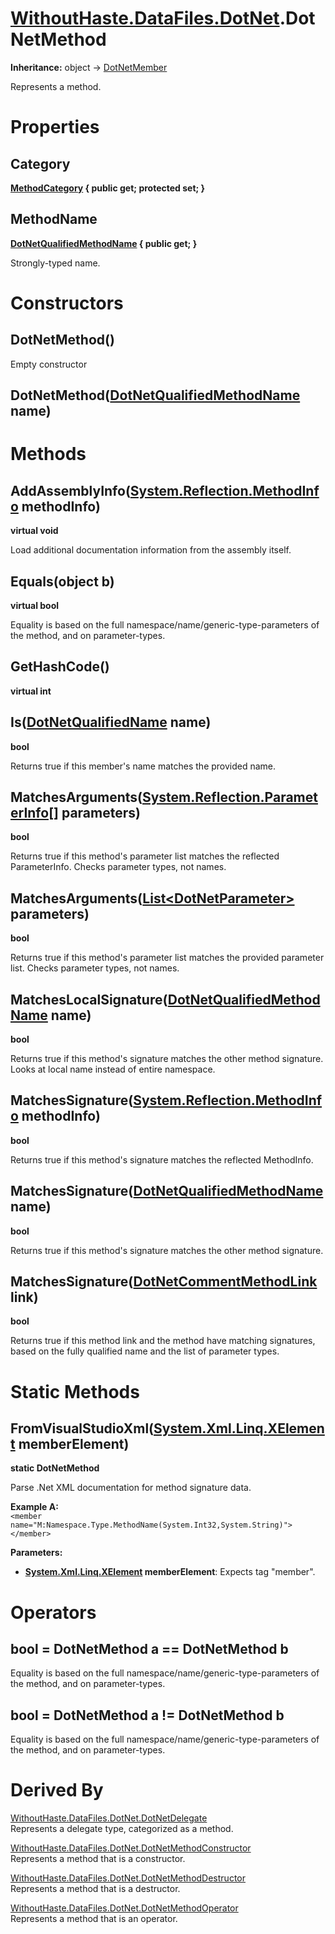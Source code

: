 # [WithoutHaste.DataFiles.DotNet](TableOfContents.WithoutHaste.DataFiles.DotNet.md).DotNetMethod

**Inheritance:** object → [DotNetMember](WithoutHaste.DataFiles.DotNet.DotNetMember.md)  

Represents a method.  

# Properties

## Category

**[MethodCategory](WithoutHaste.DataFiles.DotNet.MethodCategory.md) { public get; protected set; }**  

## MethodName

**[DotNetQualifiedMethodName](WithoutHaste.DataFiles.DotNet.DotNetQualifiedMethodName.md) { public get; }**  

Strongly-typed name.  

# Constructors

## DotNetMethod()

Empty constructor  

## DotNetMethod([DotNetQualifiedMethodName](WithoutHaste.DataFiles.DotNet.DotNetQualifiedMethodName.md) name)

# Methods

## AddAssemblyInfo([System.Reflection.MethodInfo](https://docs.microsoft.com/en-us/dotnet/api/system.reflection.methodinfo) methodInfo)

**virtual void**  

Load additional documentation information from the assembly itself.  

## Equals(object b)

**virtual bool**  

Equality is based on the full namespace/name/generic-type-parameters of the method, and on parameter-types.  

## GetHashCode()

**virtual int**  

## Is([DotNetQualifiedName](WithoutHaste.DataFiles.DotNet.DotNetQualifiedName.md) name)

**bool**  

Returns true if this member's name matches the provided name.  

## MatchesArguments([System.Reflection.ParameterInfo[]](https://docs.microsoft.com/en-us/dotnet/api/system.array) parameters)

**bool**  

Returns true if this method's parameter list matches the reflected ParameterInfo. Checks parameter types, not names.  

## MatchesArguments([List&lt;DotNetParameter&gt;](https://docs.microsoft.com/en-us/dotnet/api/system.collections.generic.list-1) parameters)

**bool**  

Returns true if this method's parameter list matches the provided parameter list. Checks parameter types, not names.  

## MatchesLocalSignature([DotNetQualifiedMethodName](WithoutHaste.DataFiles.DotNet.DotNetQualifiedMethodName.md) name)

**bool**  

Returns true if this method's signature matches the other method signature.  
Looks at local name instead of entire namespace.  

## MatchesSignature([System.Reflection.MethodInfo](https://docs.microsoft.com/en-us/dotnet/api/system.reflection.methodinfo) methodInfo)

**bool**  

Returns true if this method's signature matches the reflected MethodInfo.  

## MatchesSignature([DotNetQualifiedMethodName](WithoutHaste.DataFiles.DotNet.DotNetQualifiedMethodName.md) name)

**bool**  

Returns true if this method's signature matches the other method signature.  

## MatchesSignature([DotNetCommentMethodLink](WithoutHaste.DataFiles.DotNet.DotNetCommentMethodLink.md) link)

**bool**  

Returns true if this method link and the method have matching signatures, based on the fully qualified name and the list of parameter types.  

# Static Methods

## FromVisualStudioXml([System.Xml.Linq.XElement](https://docs.microsoft.com/en-us/dotnet/api/system.xml.linq.xelement) memberElement)

**static DotNetMethod**  

Parse .Net XML documentation for method signature data.  

**Example A:**  
`<member name="M:Namespace.Type.MethodName(System.Int32,System.String)"></member>`  

**Parameters:**  
* **[System.Xml.Linq.XElement](https://docs.microsoft.com/en-us/dotnet/api/system.xml.linq.xelement) memberElement**: Expects tag "member".  

# Operators

## bool = DotNetMethod a == DotNetMethod b

Equality is based on the full namespace/name/generic-type-parameters of the method, and on parameter-types.  

## bool = DotNetMethod a != DotNetMethod b

Equality is based on the full namespace/name/generic-type-parameters of the method, and on parameter-types.  

# Derived By

[WithoutHaste.DataFiles.DotNet.DotNetDelegate](WithoutHaste.DataFiles.DotNet.DotNetDelegate.md)  
Represents a delegate type, categorized as a method.  

[WithoutHaste.DataFiles.DotNet.DotNetMethodConstructor](WithoutHaste.DataFiles.DotNet.DotNetMethodConstructor.md)  
Represents a method that is a constructor.  

[WithoutHaste.DataFiles.DotNet.DotNetMethodDestructor](WithoutHaste.DataFiles.DotNet.DotNetMethodDestructor.md)  
Represents a method that is a destructor.  

[WithoutHaste.DataFiles.DotNet.DotNetMethodOperator](WithoutHaste.DataFiles.DotNet.DotNetMethodOperator.md)  
Represents a method that is an operator.  


